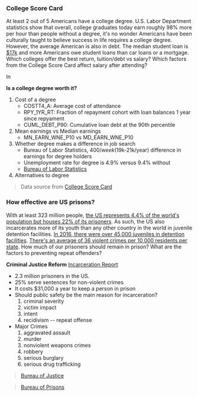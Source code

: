 ### College Score Card

At least 2 out of 5 Americans have a college degree. U.S. Labor Department statistics show that overall, college graduates today earn roughly 98% more per hour than people without a degree, it's no wonder Americans have been culturally taught to believe success in life requires a college degree. However, the average American is also in debt. The median student loan is [$17k](https://apps.urban.org/features/debt-interactive-map/) and more Americans owe student loans than car loans or a mortgage. Which colleges offer the best return, tuition/debt vs salary? Which factors from the College Score Card affect salary after attending?

In 

**Is a college degree worth it?**

1. Cost of a degree
    + COSTT4_A: Average cost of attendance
    + RPY_1YR_RT: Fraction of repayment cohort with loan balances 1 year since repyament
    + CUML_DEBT_P90: Cumulative loan debt at the 90th percentile
2. Mean earnings vs Median earnings
    + MN_EARN_WNE_P10 vs MD_EARN_WNE_P10
3. Whether degree makes a difference in job search
    + Bureau of Labor Statistics, $400/week ($19k-21k/year) difference in earnings for degree holders
    + Unemployment rate for degree is 4.9% versus 9.4% without
    + [Bureau of Labor Statistics](https://www.bls.gov/ooh)
4. Alternatives to degree

> Data source from [College Score Card](https://collegescorecard.ed.gov/data/)

### How effective are US prisons?

With at least 323 million people, [the US represents 4.4% of the world's population but houses 22% of its prisoners](https://en.wikipedia.org/wiki/United_States_incarceration_rate). As such, the US also incarcerates more of its youth than any other country in the world in juvenile detention facilities. [In 2016, there were over 45,000 juveniles in detention facilities](https://en.wikipedia.org/wiki/Youth_detention_center#United_States). [There's an average of 36 violent crimes per 10,000 residents per state](https://www.santarosa-lawyer.com/united-states-crime-map-2017/). How much of our prisoners should remain in prison? What are the factors to preventing repeat offenders?

**Criminal Justice Reform**
[Incarceration Report](http://time.com/4596081/incarceration-report/)

* 2.3 million prisoners in the US.
* 25% serve sentences for non-violent crimes
* It costs $31,000 a year to keep a person in prison
* Should public safety be the main reason for incarceration?
    1. criminal severity
    2. victim impact
    3. intent
    4. recidivism -- repeat offense
* Major Crimes
    1. aggravated assault
    2. murder
    3. nonviolent weapons crimes
    4. robbery
    5. serious burglary
    6. serious drug trafficking

> [Bureau of Justice](https://bjs.gov/)

> [Bureau of Prisons](https://www.bop.gov/about/statistics/)



